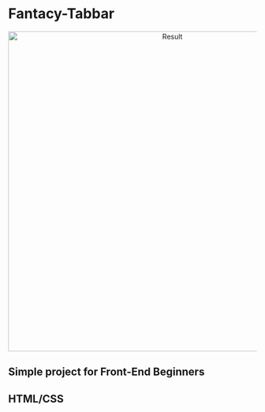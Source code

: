 # Fantacy-Tabbar

<p align="center">
  <img src="results.png" width="650" title="Result">
</p>

## Simple project for Front-End Beginners
## HTML/CSS
